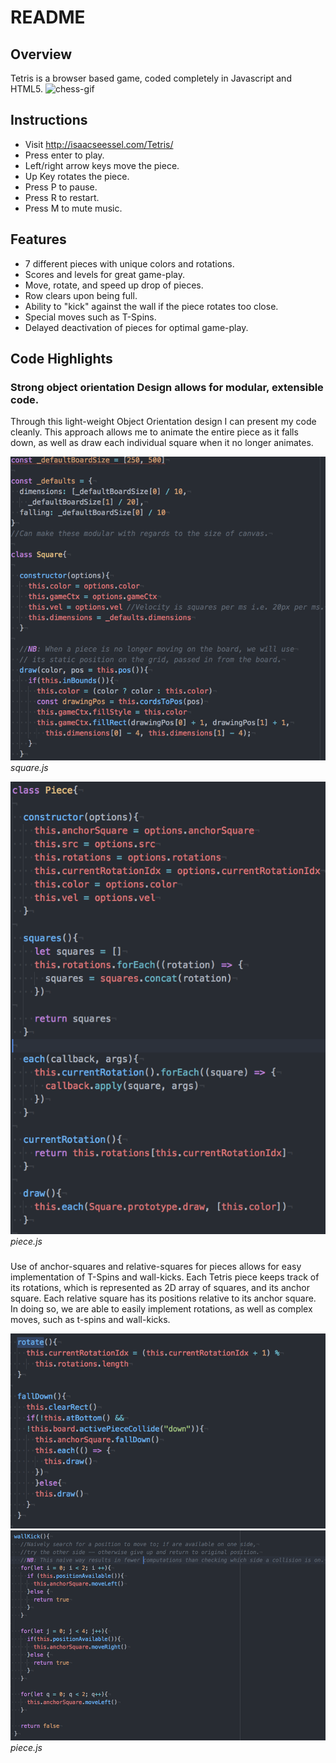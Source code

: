 # README

## Overview
Tetris is a browser based game, coded completely in Javascript and HTML5.
  ![chess-gif](code-screenshots/main-tetris.gif)

## Instructions
-  Visit http://isaacseessel.com/Tetris/
-  Press enter to play.
-  Left/right arrow keys move the piece.
-  Up Key rotates the piece.
-  Press P to pause.
-  Press R to restart.
-  Press M to mute music.

## Features
- 7 different pieces with unique colors and rotations.
- Scores and levels for great game-play.
- Move, rotate, and speed up drop of pieces.
- Row clears upon being full.
- Ability to "kick" against the wall if the piece rotates too close.
- Special moves such as T-Spins.
- Delayed deactivation of pieces for optimal game-play.

## Code Highlights

### Strong object orientation Design allows for modular, extensible code.
  Through this light-weight Object Orientation design I can present my code cleanly. This approach  allows me to animate the entire piece as it falls down, as well as draw each individual square when it no longer animates.

  ![object-orientation](code-screenshots/object-orientation.png)
  *square.js*

  ![object-orientation-2](code-screenshots/object-orientation-2.png)
  *piece.js*

###
Use of anchor-squares and relative-squares for pieces allows for easy implementation of T-Spins and wall-kicks.
  Each Tetris piece keeps track of its rotations, which is represented as 2D array of squares, and its anchor square. Each relative square has its positions relative to its anchor square. In doing so, we are able to easily implement rotations, as well as complex moves, such as t-spins and wall-kicks.

  ![rotate-fall-down](code-screenshots/rotate-fall-down.png)
  ![wall-kick](code-screenshots/wall-kick.png)
  *piece.js*

